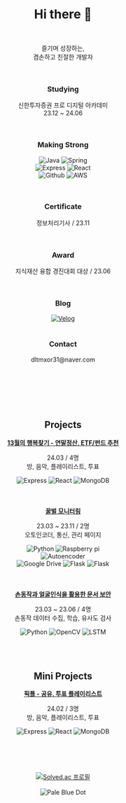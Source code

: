 <div align="center">
  <h1>Hi there 👋</h1><br>

  <div>
    <p>
      즐기며 성장하는,<br>
      겸손하고 친절한 개발자
    </p>
  </div><br>

  <div> 
    <h3>Studying</h3>
    <p>
      신한투자증권 프로 디지털 아카데미<br>
      23.12 ~ 24.06
    </p>
  </div><br>

  <div>
    <h3>Making Strong</h3>
    <p>
      <img src="https://img.shields.io/badge/Java-000000?style=flat-square&logo=intellijidea&logoColor=white" alt="Java"/>
      <img src="https://img.shields.io/badge/Spring-6DB33F?style=flat-square&logo=spring&logoColor=white" alt="Spring"/><br>
      <img src="https://img.shields.io/badge/Express-000000?style=flat-square&logo=Express&logoColor=white" alt="Express"/>
      <img src="https://img.shields.io/badge/React-61DAFB?style=flat-square&logo=react&logoColor=white" alt="React"/><br>
      <img src="https://img.shields.io/badge/Github-181717?style=flat-square&logo=Github&logoColor=white" alt="Github"/>
      <img src="https://img.shields.io/badge/AWS-232F3E?style=flat-square&logo=amazonaws&logoColor=white" alt="AWS"/>
    </p>
  </div><br>

  <div>
    <h3>Certificate</h3>
    <p>정보처리기사 / 23.11</p>
  </div><br>

  <div>
    <h3>Award</h3>
    <p>지식재산 융합 경진대회 대상 / 23.06</p>
  </div><br>

  <div>
    <h3>Blog</h3>
    <div>
      <a href="https://velog.io/@seungtoctoc">
      <img src="https://img.shields.io/badge/Velog-20C997?style=flat-square&logo=Velog&logoColor=white" alt="Velog">
      </a>
    </div>
  </div><br>

  <div>
    <h3>Contact</h3>
    <p>dltmxor31@naver.com</p>
  </div><br><br><br><br><br>

  <h2>Projects</h2>

  <div>
    <strong>
      <a href="https://github.com/13th-month-lucky">
        13월의 행복찾기 - 연말정산, ETF/펀드 추천
      </a>
    </strong>
    <p>
      24.03 / 4명<br>
      방, 음악, 플레이리스트, 투표
    </p>
    <div>
      <img src="https://img.shields.io/badge/Express-000000?style=flat-square&logo=Express&logoColor=white" alt="Express"/>
      <img src="https://img.shields.io/badge/React-61DAFB?style=flat-square&logo=react&logoColor=white" alt="React"/>
      <img src="https://img.shields.io/badge/MongoDB-47A248?style=flat-square&logo=MongoDB&logoColor=white" alt="MongoDB"/>
    </div>
  </div><br><br><br>

  <div>
    <strong>
      <a href="https://github.com/seungtoctoc/monitoring-bee">
        꿀벌 모니터링
      </a>
    </strong>
    <p>
      23.03 ~ 23.11 / 2명<br>
      오토인코더, 통신, 관리 페이지
    </p>
    <div>
      <img src="https://img.shields.io/badge/Python-3776AB?style=flat-square&logo=python&logoColor=white" alt="Python">
      <img src="https://img.shields.io/badge/Raspberry Pi-A22846?style=flat-square&logo=raspberrypi&logoColor=white" alt="Raspberry pi"><br>
      <img src="https://img.shields.io/badge/Autoencoder-FF6F00?style=flat-square&logo=Tensorflow&logoColor=white" alt="Autoencoder"/><br>
      <img src="https://img.shields.io/badge/Google Drive-4285F4?style=flat-square&logo=googledrive&logoColor=white" alt="Google Drive">
      <img src="https://img.shields.io/badge/Flask-000000?style=flat-square&logo=flask&logoColor=white" alt="Flask"/>
      <img src="https://img.shields.io/badge/Bootstrap-7952B3?style=flat-square&logo=bootstrap&logoColor=white" alt="Flask"/>
    </div>
  </div><br><br><br>

  <div>
    <strong>
      <a href="https://github.com/seungtoctoc/HandMotionPassword">
        손동작과 얼굴인식을 활용한 문서 보안
      </a>
    </strong>
    <p>
      23.03 ~ 23.06 / 4명<br>
      손동작 데이터 수집, 학습, 유사도 검사
    </p>
    <div>
      <img src="https://img.shields.io/badge/Python-3776AB?style=flat-square&logo=python&logoColor=white" alt="Python">
      <img src="https://img.shields.io/badge/MediaPipe-5C3EE8?style=flat-square&logo=OpenCV&logoColor=white" alt="OpenCV">
      <img src="https://img.shields.io/badge/LSTM-FF6F00?style=flat-square&logo=Tensorflow&logoColor=white" alt="LSTM">
    </div>
  </div><br><br><br>

  <h2>Mini Projects</h2>

  <div>
    <strong>
      <a href="https://github.com/pick-playlist">
        픽플 - 공유, 투표 플레이리스트
      </a>
    </strong>
    <p>
      24.02 / 3명<br>
      방, 음악, 플레이리스트, 투표
    </p>
    <div>
      <img src="https://img.shields.io/badge/Express-000000?style=flat-square&logo=Express&logoColor=white" alt="Express"/>
      <img src="https://img.shields.io/badge/React-61DAFB?style=flat-square&logo=react&logoColor=white" alt="React"/>
      <img src="https://img.shields.io/badge/MongoDB-47A248?style=flat-square&logo=MongoDB&logoColor=white" alt="MongoDB"/>
    </div>
  </div><br><br><br><br><br>

  <div>
    <a href="https://solved.ac/dltmxor31">
    <img src="http://mazassumnida.wtf/api/v2/generate_badge?boj=dltmxor31" alt="Solved.ac 프로필"/></a>
  </div><br>

  <div>
    <img src="https://github.com/seungtoctoc/seungtoctoc/assets/102455571/77cdb21e-a19f-43df-8a80-ca68fb5642b1" alt="Pale Blue Dot">
  </div>
</div>
